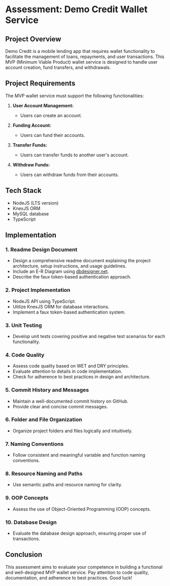 # Assessment: Demo Credit Wallet Service

## Project Overview

Demo Credit is a mobile lending app that requires wallet functionality to facilitate the management of loans, repayments, and user transactions. This MVP (Minimum Viable Product) wallet service is designed to handle user account creation, fund transfers, and withdrawals.

## Project Requirements

The MVP wallet service must support the following functionalities:

1. **User Account Management:**
    - Users can create an account.

2. **Funding Account:**
    - Users can fund their accounts.

3. **Transfer Funds:**
    - Users can transfer funds to another user's account.

4. **Withdraw Funds:**
    - Users can withdraw funds from their accounts.

## Tech Stack

- NodeJS (LTS version)
- KnexJS ORM
- MySQL database
- TypeScript

## Implementation

### 1. Readme Design Document
- Design a comprehensive readme document explaining the project architecture, setup instructions, and usage guidelines.
- Include an E-R Diagram using [dbdesigner.net](https://app.dbdesigner.net/).
- Describe the faux token-based authentication approach.

### 2. Project Implementation
- NodeJS API using TypeScript.
- Utilize KnexJS ORM for database interactions.
- Implement a faux token-based authentication system.

### 3. Unit Testing
- Develop unit tests covering positive and negative test scenarios for each functionality.

### 4. Code Quality
- Assess code quality based on WET and DRY principles.
- Evaluate attention to details in code implementation.
- Check for adherence to best practices in design and architecture.

### 5. Commit History and Messages
- Maintain a well-documented commit history on GitHub.
- Provide clear and concise commit messages.

### 6. Folder and File Organization
- Organize project folders and files logically and intuitively.

### 7. Naming Conventions
- Follow consistent and meaningful variable and function naming conventions.

### 8. Resource Naming and Paths
- Use semantic paths and resource naming for clarity.

### 9. OOP Concepts
- Assess the use of Object-Oriented Programming (OOP) concepts.

### 10. Database Design
- Evaluate the database design approach, ensuring proper use of transactions.

## Conclusion

This assessment aims to evaluate your competence in building a functional and well-designed MVP wallet service. Pay attention to code quality, documentation, and adherence to best practices. Good luck!
